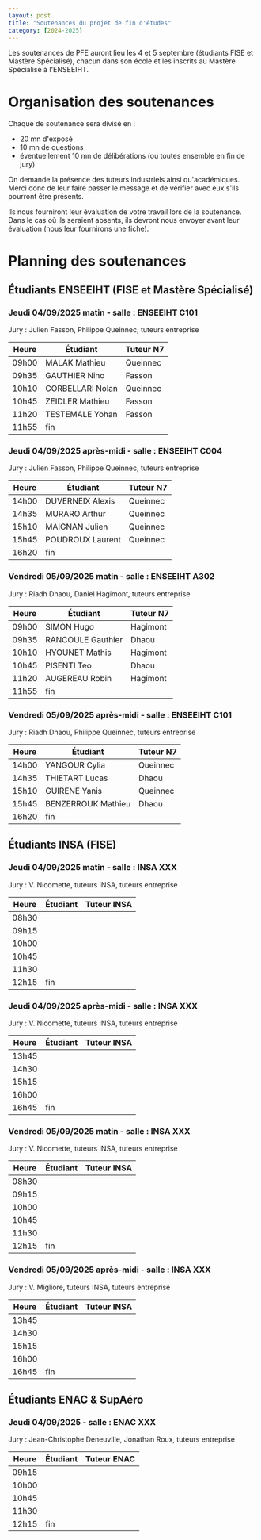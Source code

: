 ```yaml
---
layout: post
title: "Soutenances du projet de fin d'études"
category: [2024-2025]
---
```


Les soutenances de PFE auront lieu les 4 et 5 septembre (étudiants FISE et Mastère Spécialisé), chacun dans son école et les inscrits au Mastère Spécialisé à l'ENSEEIHT.

# Organisation des soutenances

Chaque de soutenance sera divisé en :

  * 20 mn d'exposé
  * 10 mn de questions
  * éventuellement 10 mn de délibérations (ou toutes ensemble  en fin de jury)

On demande la présence des tuteurs industriels ainsi qu'académiques.
Merci donc de leur faire passer le message et de vérifier avec eux
s'ils pourront être présents.

Ils nous fourniront leur évaluation de votre travail lors de la soutenance.
Dans le cas où ils seraient absents, ils devront nous envoyer avant leur
évaluation (nous leur fournirons une fiche).

# Planning des soutenances

## Étudiants ENSEEIHT (FISE et Mastère Spécialisé)

### Jeudi 04/09/2025 matin - salle : ENSEEIHT C101

Jury : Julien Fasson, Philippe Queinnec, tuteurs entreprise

| Heure | Étudiant         | Tuteur N7 |
|-------|------------------|-----------|
| 09h00 | MALAK Mathieu    | Queinnec  |
| 09h35 | GAUTHIER Nino    | Fasson    |
| 10h10 | CORBELLARI Nolan | Queinnec  |
| 10h45 | ZEIDLER Mathieu  | Fasson    |
| 11h20 | TESTEMALE Yohan  | Fasson    |
| 11h55 | fin              |           |

### Jeudi 04/09/2025 après-midi - salle : ENSEEIHT C004

Jury : Julien Fasson, Philippe Queinnec, tuteurs entreprise

| Heure | Étudiant         | Tuteur N7 |
|-------|------------------|-----------|
| 14h00 | DUVERNEIX Alexis | Queinnec  |
| 14h35 | MURARO Arthur    | Queinnec  |
| 15h10 | MAIGNAN Julien   | Queinnec  |
| 15h45 | POUDROUX Laurent | Queinnec  |
| 16h20 | fin              |           |

### Vendredi 05/09/2025 matin - salle : ENSEEIHT A302

Jury : Riadh Dhaou, Daniel Hagimont, tuteurs entreprise

| Heure | Étudiant          | Tuteur N7 |
|-------|-------------------|-----------|
| 09h00 | SIMON Hugo        | Hagimont  |
| 09h35 | RANCOULE Gauthier | Dhaou     |
| 10h10 | HYOUNET Mathis    | Hagimont  |
| 10h45 | PISENTI Teo       | Dhaou     |
| 11h20 | AUGEREAU Robin    | Hagimont  |
| 11h55 | fin               |           |

### Vendredi 05/09/2025 après-midi - salle : ENSEEIHT C101

Jury : Riadh Dhaou, Philippe Queinnec, tuteurs entreprise

| Heure | Étudiant           | Tuteur N7 |
|-------|--------------------|-----------|
| 14h00 | YANGOUR Cylia      | Queinnec  |
| 14h35 | THIETART Lucas     | Dhaou     |
| 15h10 | GUIRENE Yanis      | Queinnec  |
| 15h45 | BENZERROUK Mathieu | Dhaou     |
| 16h20 | fin                |           |

## Étudiants INSA (FISE)

### Jeudi 04/09/2025 matin - salle : INSA XXX

Jury : V. Nicomette, tuteurs INSA, tuteurs entreprise

| Heure | Étudiant | Tuteur INSA |
|-------|----------|-------------|
| 08h30 |          |             |
| 09h15 |          |             |
| 10h00 |          |             |
| 10h45 |          |             |
| 11h30 |          |             |
| 12h15 | fin      |             |

### Jeudi 04/09/2025 après-midi - salle : INSA XXX

Jury : V. Nicomette, tuteurs INSA, tuteurs entreprise

| Heure | Étudiant | Tuteur INSA |
|-------|----------|-------------|
| 13h45 |          |             |
| 14h30 |          |             |
| 15h15 |          |             |
| 16h00 |          |             |
| 16h45 | fin      |             |

### Vendredi 05/09/2025 matin - salle : INSA XXX

Jury : V. Nicomette, tuteurs INSA, tuteurs entreprise

| Heure | Étudiant | Tuteur INSA |
|-------|----------|-------------|
| 08h30 |          |             |
| 09h15 |          |             |
| 10h00 |          |             |
| 10h45 |          |             |
| 11h30 |          |             |
| 12h15 | fin      |             |

### Vendredi 05/09/2025 après-midi - salle : INSA XXX

Jury : V. Migliore, tuteurs INSA, tuteurs entreprise

| Heure | Étudiant | Tuteur INSA |
|-------|----------|-------------|
| 13h45 |          |             |
| 14h30 |          |             |
| 15h15 |          |             |
| 16h00 |          |             |
| 16h45 | fin      |             |

## Étudiants ENAC &amp; SupAéro

### Jeudi 04/09/2025 - salle : ENAC XXX

Jury : Jean-Christophe Deneuville, Jonathan Roux, tuteurs entreprise

| Heure | Étudiant | Tuteur ENAC |
|-------|----------|-------------|
| 09h15 |          |             |
| 10h00 |          |             |
| 10h45 |          |             |
| 11h30 |          |             |
| 12h15 | fin      |             |
